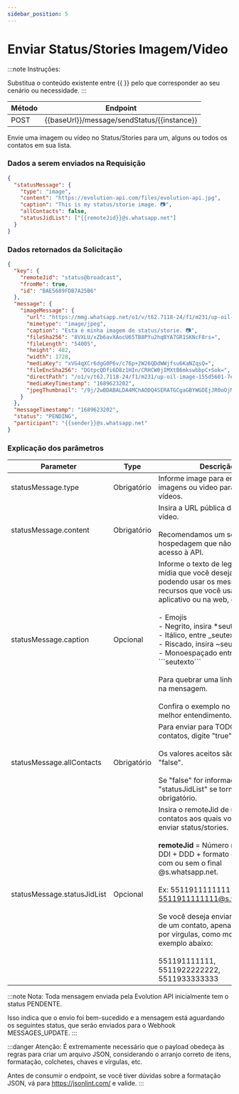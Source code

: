 ```yaml
---
sidebar_position: 5
---
```


# Enviar Status/Stories Imagem/Video

:::note Instruções:

Substitua o conteúdo existente entre {{  }} pelo que corresponder ao seu cenário ou necessidade.
:::

| Método | Endpoint                                    |
| ------ | ------------------------------------------- |
| POST   | {{baseUrl}}/message/sendStatus/{{instance}} |

Envie uma imagem ou vídeo no Status/Stories para um, alguns ou todos os contatos em sua lista.

### Dados a serem enviados na Requisição

```json title=Payload
{
  "statusMessage": {
    "type": "image",
    "content": "https://evolution-api.com/files/evolution-api.jpg",
    "caption": "This is my status/storie image. 📷",
    "allContacts": false,
    "statusJidList": ["{{remoteJid}}@s.whatsapp.net"]
  }
}
```

### Dados retornados da Solicitação

```json title=Result
{
  "key": {
    "remoteJid": "status@broadcast",
    "fromMe": true,
    "id": "BAE5689FDB7A25B6"
  },
  "message": {
    "imageMessage": {
      "url": "https://mmg.whatsapp.net/o1/v/t62.7118-24/f1/m231/up-oil-image-155d5601-7e78-4b9f-b...",
      "mimetype": "image/jpeg",
      "caption": "Esta é minha imagem de status/storie. 📷",
      "fileSha256": "8VXLU/xZb6avXAocU65TB8PYu2hqBYA7GR1SKNcF8rs=",
      "fileLength": "54005",
      "height": 482,
      "width": 1728,
      "mediaKey": "xVG4qXCr6dgG0P6v/c76p+2W26QDdWWjfsu6KaNZqsQ=",
      "fileEncSha256": "DGtpcQDfi6D8z1HIn/CRHCW0jIMXtB6mkswbbpC+Sok=",
      "directPath": "/o1/v/t62.7118-24/f1/m231/up-oil-image-155d5601-7e78-4b9f-bb7b-c432147ee35...",
      "mediaKeyTimestamp": "1689623202",
      "jpegThumbnail": "/9j/2wBDABALDA4MChAODQ4SERATGCgaGBYWGDEjJR0oOjM9PDkzODdASFxOQERXRTc4UG1RV19..."
    }
  },
  "messageTimestamp": "1689623202",
  "status": "PENDING",
  "participant": "{{sender}}@s.whatsapp.net"
}
```

### Explicação dos parâmetros

<!-- prettier-ignore -->
Parameter | Type | Descrição
---|---|---
statusMessage.type | Obrigatório | Informe image para enviar imagens ou video para enviar vídeos.
statusMessage.content | Obrigatório | Insira a URL pública da imagem ou vídeo.<br /><br />Recomendamos um serviço de hospedagem que não bloqueie o acesso à API.
statusMessage.caption | Opcional | Informe o texto de legenda da mídia que você deseja enviar, podendo usar os mesmos recursos que você usaria no aplicativo ou na web, que são:<br /><br /> - Emojis<br /> - Negrito, insira \*seutexto\*<br /> - Itálico, entre \_seutexto\_ <br /> - Riscado, insira \~seutexto\~ <br /> - Monoespaçado entre \```seutexto\```<br /><br />Para quebrar uma linha, insira "\n" na mensagem.<br /><br />Confira o exemplo no payload para melhor entendimento.
statusMessage.allContacts | Obrigatório | Para enviar para TODOS os contatos, digite "true".<br /><br />Os valores aceitos são "true" ou "false".<br /><br />Se "false" for informado, "statusJidList" se torna obrigatório.
statusMessage.statusJidList | Opcional | Insira o remoteJid de um ou mais contatos aos quais você deseja enviar status/stories.<br /><br />**remoteJid** = Número no formato DDI + DDD + formato de número, com ou sem o final @s.whatsapp.net.<br /><br />Ex: 5511911111111 ou 5511911111111@s.whatsapp.net<br /><br />Se você deseja enviar para mais de um contato, apenas separe-os por vírgulas, como mostrado no exemplo abaixo:<br /><br />   551191111111,<br />   5511922222222,<br />    5511933333333

:::note Nota:
Toda mensagem enviada pela Evolution API inicialmente tem o status PENDENTE.

Isso indica que o envio foi bem-sucedido e a mensagem está aguardando os seguintes status, que serão enviados para o Webhook MESSAGES_UPDATE.
:::

:::danger Atenção:
É extremamente necessário que o payload obedeça às regras para criar um arquivo JSON, considerando o arranjo correto de itens, formatação, colchetes, chaves e vírgulas, etc.

Antes de consumir o endpoint, se você tiver dúvidas sobre a formatação JSON, vá para https://jsonlint.com/ e valide.
:::

